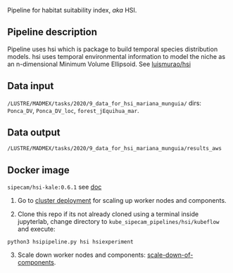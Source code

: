 Pipeline for habitat suitability index, *aka* HSI.

## Pipeline description

Pipeline uses hsi which is package to build temporal species distribution models. hsi uses temporal environmental information to model the niche as an n-dimensional Minimum Volume Ellipsoid. See [luismurao/hsi](https://github.com/luismurao/hsi)

## Data input

`/LUSTRE/MADMEX/tasks/2020/9_data_for_hsi_mariana_munguia/` dirs: `Ponca_DV`, `Ponca_DV_loc`, `forest_jEquihua_mar`.

## Data output 

`/LUSTRE/MADMEX/tasks/2020/9_data_for_hsi_mariana_munguia/results_aws`

## Docker image

`sipecam/hsi-kale:0.6.1` see [doc](https://github.com/CONABIO/kube_sipecam/tree/master/dockerfiles/hsi)


1. Go to [cluster deployment](https://conabio.github.io/kube_sipecam/1.Deployment-of-Kubernetes-cluster-in-AWS.html#cluster-deployment) for scaling up worker nodes and components.

2. Clone this repo if its not already cloned using a terminal inside jupyterlab, change directory to `kube_sipecam_pipelines/hsi/kubeflow` and execute:

```
python3 hsipipeline.py hsi hsiexperiment
```

3. Scale down worker nodes and components: [scale-down-of-components](https://conabio.github.io/kube_sipecam/1.Deployment-of-Kubernetes-cluster-in-AWS.html#scale-down-of-components).

